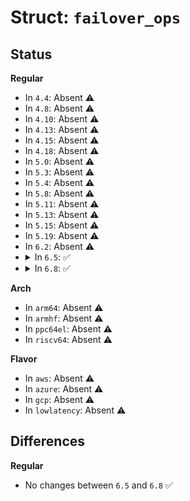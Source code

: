 # Struct: <code>failover_ops</code>

## Status
<b>Regular</b>
<ul>
<li>
In <code>4.4</code>: Absent ⚠️
</li>
<li>
In <code>4.8</code>: Absent ⚠️
</li>
<li>
In <code>4.10</code>: Absent ⚠️
</li>
<li>
In <code>4.13</code>: Absent ⚠️
</li>
<li>
In <code>4.15</code>: Absent ⚠️
</li>
<li>
In <code>4.18</code>: Absent ⚠️
</li>
<li>
In <code>5.0</code>: Absent ⚠️
</li>
<li>
In <code>5.3</code>: Absent ⚠️
</li>
<li>
In <code>5.4</code>: Absent ⚠️
</li>
<li>
In <code>5.8</code>: Absent ⚠️
</li>
<li>
In <code>5.11</code>: Absent ⚠️
</li>
<li>
In <code>5.13</code>: Absent ⚠️
</li>
<li>
In <code>5.15</code>: Absent ⚠️
</li>
<li>
In <code>5.19</code>: Absent ⚠️
</li>
<li>
In <code>6.2</code>: Absent ⚠️
</li>
<li>
<details>
<summary>In <code>6.5</code>: ✅</summary>

```c
struct failover_ops {
    int (*slave_pre_register)(struct net_device *, struct net_device *);
    int (*slave_register)(struct net_device *, struct net_device *);
    int (*slave_pre_unregister)(struct net_device *, struct net_device *);
    int (*slave_unregister)(struct net_device *, struct net_device *);
    int (*slave_link_change)(struct net_device *, struct net_device *);
    int (*slave_name_change)(struct net_device *, struct net_device *);
    rx_handler_result_t (*slave_handle_frame)(struct sk_buff **);
};
```
</details>
</li>
<li>
<details>
<summary>In <code>6.8</code>: ✅</summary>

```c
struct failover_ops {
    int (*slave_pre_register)(struct net_device *, struct net_device *);
    int (*slave_register)(struct net_device *, struct net_device *);
    int (*slave_pre_unregister)(struct net_device *, struct net_device *);
    int (*slave_unregister)(struct net_device *, struct net_device *);
    int (*slave_link_change)(struct net_device *, struct net_device *);
    int (*slave_name_change)(struct net_device *, struct net_device *);
    rx_handler_result_t (*slave_handle_frame)(struct sk_buff **);
};
```
</details>
</li>
</ul>
<b>Arch</b>
<ul>
<li>
In <code>arm64</code>: Absent ⚠️
</li>
<li>
In <code>armhf</code>: Absent ⚠️
</li>
<li>
In <code>ppc64el</code>: Absent ⚠️
</li>
<li>
In <code>riscv64</code>: Absent ⚠️
</li>
</ul>
<b>Flavor</b>
<ul>
<li>
In <code>aws</code>: Absent ⚠️
</li>
<li>
In <code>azure</code>: Absent ⚠️
</li>
<li>
In <code>gcp</code>: Absent ⚠️
</li>
<li>
In <code>lowlatency</code>: Absent ⚠️
</li>
</ul>

## Differences
<b>Regular</b>
<ul>
<li>
No changes between <code>6.5</code> and <code>6.8</code> ✅
</li>
</ul>
